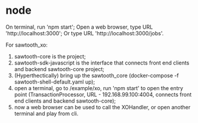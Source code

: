 # node

On terminal, run 'npm start';
Open a web browser, type URL 'http://localhost:3000';
Or type URL 'http://localhost:3000/jobs'.

For sawtooth_xo:
1. sawtooth-core is the project;
2. sawtooth-sdk-javascript is the interface that connects front end clients and backend sawtooth-core project;
3. (Hyperthectically) bring up the sawtooth_core (docker-compose -f sawtooth-shell-default.yaml up);
4. open a terminal, go to /example/xo, run 'npm start' to open the entry point (TransactionProcessor, URL - 192.168.99.100:4004, connects front end clients and backend sawtooth-core);
5. now a web browser can be used to call the XOHandler, or open another terminal and play from cli.
